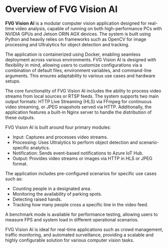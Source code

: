 # Overview of FVG Vision AI

**FVG Vision AI** is a modular computer vision application designed for real-time video analysis, capable of running on
both
high-performance PCs with NVIDIA GPUs and Jetson ORIN AGX devices. The system is built using Python and heavily relies
on frameworks such as OpenCV for image processing and Ultralytics for object detection and tracking.

The application is containerized using Docker, enabling seamless deployment across various environments. FVG Vision AI
is designed with flexibility in mind, allowing users to customize configurations via a combination of default files,
environment variables, and command-line arguments. This ensures adaptability to various use cases and hardware setups.

The core functionality of FVG Vision AI includes the ability to process video streams from local sources or RTSP feeds.
The system supports two main output formats: HTTP Live Streaming (HLS) via FFmpeg for continuous video streaming, or
JPEG snapshots served via HTTP. Additionally, the application features a built-in Nginx server to handle the
distribution of these outputs.

FVG Vision AI is built around four primary modules:

- Input: Captures and processes video streams.
- Processing: Uses Ultralytics to perform object detection and scenario-specific analytics.
- Notification: Sends event-based notifications to Azure IoT Hub.
- Output: Provides video streams or images via HTTP in HLS or JPEG format.

The application includes pre-configured scenarios for specific use cases such as:

- Counting people in a designated area.
- Monitoring the availability of parking spots.
- Detecting raised hands.
- Tracking how many people cross a specific line in the video feed.

A benchmark mode is available for performance testing, allowing users to measure FPS and system load in different
operational scenarios.

FVG Vision AI is ideal for real-time applications such as crowd management, traffic monitoring, and automated
surveillance, providing a scalable and highly configurable solution for various computer vision tasks.